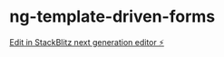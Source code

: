 # ng-template-driven-forms

[Edit in StackBlitz next generation editor ⚡️](https://stackblitz.com/~/github.com/epoiate/ng-template-driven-forms)